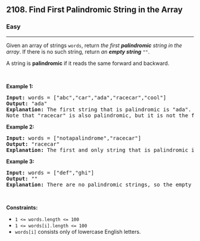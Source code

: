 <h2>2108. Find First Palindromic String in the Array</h2><h3>Easy</h3><hr><div><p>Given an array of strings <code>words</code>, return <em>the first <strong>palindromic</strong> string in the array</em>. If there is no such string, return <em>an <strong>empty string</strong> </em><code>""</code>.</p>

<p>A string is <strong>palindromic</strong> if it reads the same forward and backward.</p>

<p>&nbsp;</p>
<p><strong>Example 1:</strong></p>

<pre><strong>Input:</strong> words = ["abc","car","ada","racecar","cool"]
<strong>Output:</strong> "ada"
<strong>Explanation:</strong> The first string that is palindromic is "ada".
Note that "racecar" is also palindromic, but it is not the first.
</pre>

<p><strong>Example 2:</strong></p>

<pre><strong>Input:</strong> words = ["notapalindrome","racecar"]
<strong>Output:</strong> "racecar"
<strong>Explanation:</strong> The first and only string that is palindromic is "racecar".
</pre>

<p><strong>Example 3:</strong></p>

<pre><strong>Input:</strong> words = ["def","ghi"]
<strong>Output:</strong> ""
<strong>Explanation:</strong> There are no palindromic strings, so the empty string is returned.
</pre>

<p>&nbsp;</p>
<p><strong>Constraints:</strong></p>

<ul>
	<li><code>1 &lt;= words.length &lt;= 100</code></li>
	<li><code>1 &lt;= words[i].length &lt;= 100</code></li>
	<li><code>words[i]</code> consists only of lowercase English letters.</li>
</ul>
</div>